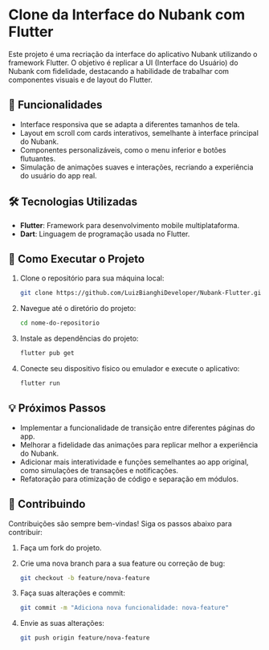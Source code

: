# Clone da Interface do Nubank com Flutter

Este projeto é uma recriação da interface do aplicativo Nubank utilizando o framework Flutter. O objetivo é replicar a UI (Interface do Usuário) do Nubank com fidelidade, destacando a habilidade de trabalhar com componentes visuais e de layout do Flutter.

## 🔧 Funcionalidades

- Interface responsiva que se adapta a diferentes tamanhos de tela.
- Layout em scroll com cards interativos, semelhante à interface principal do Nubank.
- Componentes personalizáveis, como o menu inferior e botões flutuantes.
- Simulação de animações suaves e interações, recriando a experiência do usuário do app real.

## 🛠️ Tecnologias Utilizadas

- **Flutter**: Framework para desenvolvimento mobile multiplataforma.
- **Dart**: Linguagem de programação usada no Flutter.

## 🚀 Como Executar o Projeto

1. Clone o repositório para sua máquina local:

   ```bash
   git clone https://github.com/LuizBianghiDeveloper/Nubank-Flutter.git
   ```

2. Navegue até o diretório do projeto:

   ```bash
   cd nome-do-repositorio
   ```

3. Instale as dependências do projeto:

   ```bash
   flutter pub get
   ```

4. Conecte seu dispositivo físico ou emulador e execute o aplicativo:

   ```bash
   flutter run
   ```

## 💡 Próximos Passos

- Implementar a funcionalidade de transição entre diferentes páginas do app.
- Melhorar a fidelidade das animações para replicar melhor a experiência do Nubank.
- Adicionar mais interatividade e funções semelhantes ao app original, como simulações de transações e notificações.
- Refatoração para otimização de código e separação em módulos.

## 📝 Contribuindo

Contribuições são sempre bem-vindas! Siga os passos abaixo para contribuir:

1. Faça um fork do projeto.
2. Crie uma nova branch para a sua feature ou correção de bug:
   
   ```bash
   git checkout -b feature/nova-feature
   ```

3. Faça suas alterações e commit:

   ```bash
   git commit -m "Adiciona nova funcionalidade: nova-feature"
   ```

4. Envie as suas alterações:

   ```bash
   git push origin feature/nova-feature
   ```
